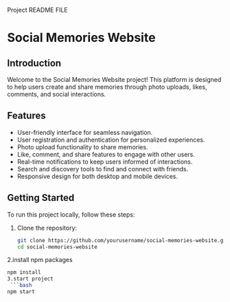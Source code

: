 Project README FILE
# Social Memories Website

## Introduction

Welcome to the Social Memories Website project! This platform is designed to help users create and share memories through photo uploads, likes, comments, and social interactions.

## Features

- User-friendly interface for seamless navigation.
- User registration and authentication for personalized experiences.
- Photo upload functionality to share memories.
- Like, comment, and share features to engage with other users.
- Real-time notifications to keep users informed of interactions.
- Search and discovery tools to find and connect with friends.
- Responsive design for both desktop and mobile devices.

## Getting Started

To run this project locally, follow these steps:

1. Clone the repository:
   ```bash
   git clone https://github.com/yourusername/social-memories-website.git
   cd social-memories-website
2.install npm packages
   ```bash
   npm install
3.start project
    ```bash
npm start
